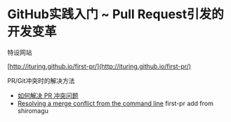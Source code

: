 # GitHub实践入门 ~ Pull Request引发的开发变革

特设网站

  [http://ituring.github.io/first-pr/](http://ituring.github.io/first-pr/)

PR/Git冲突时的解决方法

-  [如何解决 PR 冲突问题](https://github.com/ituring/first-pr/wiki/%E5%A6%82%E4%BD%95%E8%A7%A3%E5%86%B3-PR-%E5%86%B2%E7%AA%81%E9%97%AE%E9%A2%98)
-  [Resolving a merge conflict from the command line](https://help.github.com/articles/resolving-a-merge-conflict-from-the-command-line/)
first-pr add from shiromagu
